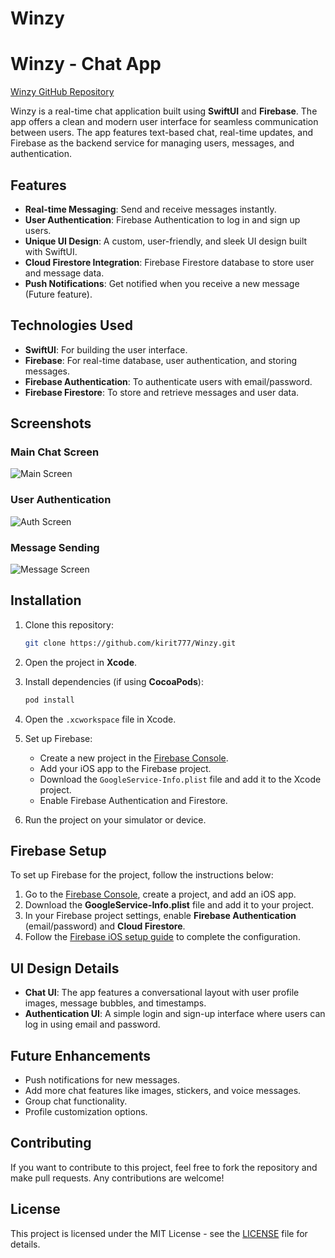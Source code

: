 # Winzy



# Winzy - Chat App

[Winzy GitHub Repository](https://github.com/kirit777/Winzy)

Winzy is a real-time chat application built using **SwiftUI** and **Firebase**. The app offers a clean and modern user interface for seamless communication between users. The app features text-based chat, real-time updates, and Firebase as the backend service for managing users, messages, and authentication.

## Features

- **Real-time Messaging**: Send and receive messages instantly.
- **User Authentication**: Firebase Authentication to log in and sign up users.
- **Unique UI Design**: A custom, user-friendly, and sleek UI design built with SwiftUI.
- **Cloud Firestore Integration**: Firebase Firestore database to store user and message data.
- **Push Notifications**: Get notified when you receive a new message (Future feature).

## Technologies Used

- **SwiftUI**: For building the user interface.
- **Firebase**: For real-time database, user authentication, and storing messages.
- **Firebase Authentication**: To authenticate users with email/password.
- **Firebase Firestore**: To store and retrieve messages and user data.

## Screenshots

### Main Chat Screen
![Main Screen](path-to-your-screenshot.jpg)

### User Authentication
![Auth Screen](path-to-your-screenshot.jpg)

### Message Sending
![Message Screen](path-to-your-screenshot.jpg)

## Installation

1. Clone this repository:
   ```bash
   git clone https://github.com/kirit777/Winzy.git
   ```

2. Open the project in **Xcode**.

3. Install dependencies (if using **CocoaPods**):
   ```bash
   pod install
   ```

4. Open the `.xcworkspace` file in Xcode.

5. Set up Firebase:
   - Create a new project in the [Firebase Console](https://console.firebase.google.com/).
   - Add your iOS app to the Firebase project.
   - Download the `GoogleService-Info.plist` file and add it to the Xcode project.
   - Enable Firebase Authentication and Firestore.

6. Run the project on your simulator or device.

## Firebase Setup

To set up Firebase for the project, follow the instructions below:

1. Go to the [Firebase Console](https://console.firebase.google.com/), create a project, and add an iOS app.
2. Download the **GoogleService-Info.plist** file and add it to your project.
3. In your Firebase project settings, enable **Firebase Authentication** (email/password) and **Cloud Firestore**.
4. Follow the [Firebase iOS setup guide](https://firebase.google.com/docs/ios/setup) to complete the configuration.

## UI Design Details

- **Chat UI**: The app features a conversational layout with user profile images, message bubbles, and timestamps.
- **Authentication UI**: A simple login and sign-up interface where users can log in using email and password.

## Future Enhancements

- Push notifications for new messages.
- Add more chat features like images, stickers, and voice messages.
- Group chat functionality.
- Profile customization options.

## Contributing

If you want to contribute to this project, feel free to fork the repository and make pull requests. Any contributions are welcome!

## License

This project is licensed under the MIT License - see the [LICENSE](LICENSE) file for details.
